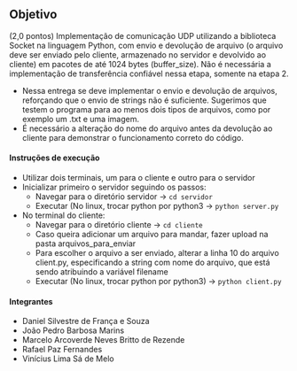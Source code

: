 ## Objetivo

(2,0 pontos) Implementação de comunicação UDP utilizando a biblioteca Socket na linguagem Python, com envio e devolução de arquivo (o arquivo deve ser enviado pelo cliente, armazenado no servidor e devolvido ao cliente) em pacotes de até 1024 bytes (buffer_size). Não é necessária a implementação de transferência confiável nessa etapa, somente na etapa 2.

- Nessa entrega se deve implementar o envio e devolução de arquivos, reforçando que o envio de strings não é suficiente. Sugerimos que testem o programa para ao menos dois tipos de arquivos, como por exemplo um .txt e uma imagem. 
- É necessário a alteração do nome do arquivo antes da devolução ao cliente para demonstrar o funcionamento correto do código.

#### Instruções de execução

- Utilizar dois terminais, um para o cliente e outro para o servidor
- Inicializar primeiro o servidor seguindo os passos:
    - Navegar para o diretório servidor -> `cd servidor`
    - Executar (No linux, trocar python por python3 -> `python server.py`
- No terminal do cliente:
    - Navegar para o diretório cliente -> `cd cliente`
    - Caso queira adicionar um arquivo para mandar, fazer upload na pasta arquivos_para_enviar
    - Para escolher o arquivo a ser enviado, alterar a linha 10 do arquivo client.py, especificando a string com nome do arquivo, que está sendo atribuindo a variável filename
    - Executar (No linux, trocar python por python3) -> `python client.py`
 
#### Integrantes

- Daniel Silvestre de França e Souza
- João Pedro Barbosa Marins
- Marcelo Arcoverde Neves Britto de Rezende
- Rafael Paz Fernandes
- Vinícius Lima Sá de Melo
